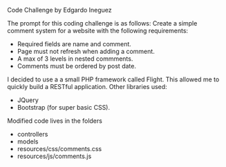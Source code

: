 Code Challenge by Edgardo Ineguez

The prompt for this coding challenge is as follows: 
Create a simple comment system for a website with the following requirements:
* Required fields are name and comment.
* Page must not refresh when adding a comment.
* A max of 3 levels in nested commments.
* Comments must be ordered by post date.

I decided to use a a small PHP framework called Flight. This allowed me to quickly build a RESTful application. 
Other libraries used:
* JQuery
* Bootstrap (for super basic CSS).

Modified code lives in the folders
* controllers
* models
* resources/css/comments.css
* resources/js/comments.js
